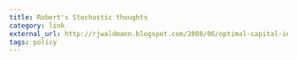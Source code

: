 ```yaml
---
title: Robert's Stochastic thoughts
category: link
external_url: http://rjwaldmann.blogspot.com/2008/06/optimal-capital-income-taxation-it-is.html
tags: policy
---
```

